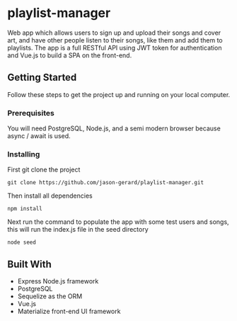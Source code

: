 # playlist-manager

Web app which allows users to sign up and upload their songs and cover art, and have other people listen to their songs, like them and add them to playlists. The app is a full RESTful API using JWT token for authentication and Vue.js to build a SPA on the front-end.

## Getting Started

Follow these steps to get the project up and running on your local computer.

### Prerequisites

You will need PostgreSQL, Node.js, and a semi modern browser because async / await is used.

### Installing

First git clone the project

```
git clone https://github.com/jason-gerard/playlist-manager.git
```

Then install all dependencies

```
npm install
```

Next run the command to populate the app with some test users and songs, this will run the index.js file in the seed directory

```
node seed
```

## Built With

-   Express Node.js framework
-   PostgreSQL
-   Sequelize as the ORM
-   Vue.js
-   Materialize front-end UI framework

